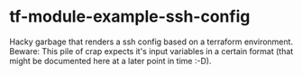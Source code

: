 # tf-module-example-ssh-config

Hacky garbage that renders a ssh config based on a terraform environment. Beware: This pile of crap
expects it's input variables in a certain format (that might be documented here at a later point in time :-D).
